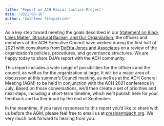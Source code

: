```yaml
---
title: 'Report on ACH Racial Justice Project'
date: '2021-06-16'
author: 'Kathleen Fitzpatrick'
---
```

As a key step toward meeting the goals described in our [Statement on Black LIves Matter, Structural Racism, and Our Organization](https://ach.org/news/2020/06/ach-statement-on-black-lives-matter-structural-racism-and-our-organization/), the officers and members of the ACH Executive Council have worked during the first half of 2021 with consultants from [DeEtta Jones and Associates](https://ach.org/news/2020/12/deetta-jones-associates-to-work-with-ach-on-racial-justice-review/) on a review of the organization’s policies, procedures, and governance structures. We are happy today to share DJA’s report with the ACH community.

This report includes a wide range of possibilities for the officers and the council, as well as for the organization at large. It will be a major area of discussion at this summer’s Council meeting, as well as at the ACH General Meeting (AGM) to be held in conjunction with the ACH 2021 conference in July. Based on those conversations, we’ll then create a set of priorities and next steps, including a short-term timeline, which we’ll publish here for your feedback and further input by the end of September.

In the meantime, if you have responses to this report you’d like to share with us before the AGM, please feel free to email us at [president@ach.org](president@ach.org). We very much look forward to hearing from you.